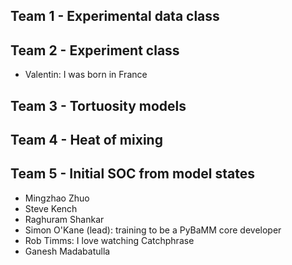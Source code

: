 ## Team 1 - Experimental data class

## Team 2 - Experiment class

- Valentin: I was born in France

## Team 3 - Tortuosity models

## Team 4 - Heat of mixing

## Team 5 - Initial SOC from model states
- Mingzhao Zhuo
- Steve Kench 
- Raghuram Shankar
- Simon O'Kane (lead): training to be a PyBaMM core developer
- Rob Timms: I love watching Catchphrase
- Ganesh Madabatulla

